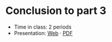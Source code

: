 # Conclusion to part 3

- Time in class: 2 periods
- Presentation:
  [Web](https://heig-vd-dai-course.github.io/heig-vd-dai-course/19-conclusion-to-part-3/)
  ·
  [PDF](https://heig-vd-dai-course.github.io/heig-vd-dai-course/19-conclusion-to-part-3/19-conclusion-to-part-3.pdf)
